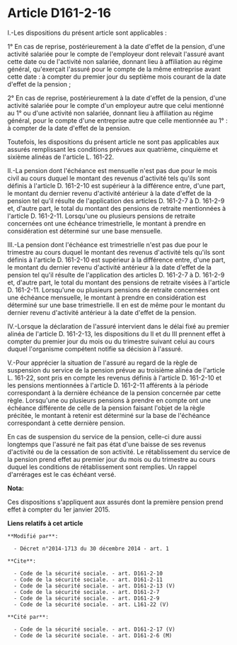# Article D161-2-16

I.-Les dispositions du présent article sont applicables : 

1° En cas de reprise, postérieurement à la date d'effet de la pension, d'une activité salariée pour le compte de l'employeur
dont relevait l'assuré avant cette date ou de l'activité non salariée, donnant lieu à affiliation au régime général,
qu'exerçait l'assuré pour le compte de la même entreprise avant cette date : à compter du premier jour du septième mois
courant de la date d'effet de la pension ; 

2° En cas de reprise, postérieurement à la date d'effet de la pension, d'une activité salariée pour le compte d'un employeur
autre que celui mentionné au 1° ou d'une activité non salariée, donnant lieu à affiliation au régime général, pour le compte
d'une entreprise autre que celle mentionnée au 1° : à compter de la date d'effet de la pension. 

Toutefois, les dispositions du présent article ne sont pas applicables aux assurés remplissant les conditions prévues aux
quatrième, cinquième et sixième alinéas de l'article L. 161-22. 

II.-La pension dont l'échéance est mensuelle n'est pas due pour le mois civil au cours duquel le montant des revenus
d'activité tels qu'ils sont définis à l'article D. 161-2-10 est supérieur à la différence entre, d'une part, le montant du
dernier revenu d'activité antérieur à la date d'effet de la pension tel qu'il résulte de l'application des articles D.
161-2-7 à D. 161-2-9 et, d'autre part, le total du montant des pensions de retraite mentionnées à l'article D. 161-2-11.
Lorsqu'une ou plusieurs pensions de retraite concernées ont une échéance trimestrielle, le montant à prendre en considération
est déterminé sur une base mensuelle. 

III.-La pension dont l'échéance est trimestrielle n'est pas due pour le trimestre au cours duquel le montant des revenus
d'activité tels qu'ils sont définis à l'article D. 161-2-10 est supérieur à la différence entre, d'une part, le montant du
dernier revenu d'activité antérieur à la date d'effet de la pension tel qu'il résulte de l'application des articles D.
161-2-7 à D. 161-2-9 et, d'autre part, le total du montant des pensions de retraite visées à l'article D. 161-2-11.
Lorsqu'une ou plusieurs pensions de retraite concernées ont une échéance mensuelle, le montant à prendre en considération est
déterminé sur une base trimestrielle. Il en est de même pour le montant du dernier revenu d'activité antérieur à la date
d'effet de la pension. 

IV.-Lorsque la déclaration de l'assuré intervient dans le délai fixé au premier alinéa de l'article D. 161-2-13, les
dispositions du II et du III prennent effet à compter du premier jour du mois ou du trimestre suivant celui au cours duquel
l'organisme compétent notifie sa décision à l'assuré. 

V.-Pour apprécier la situation de l'assuré au regard de la règle de suspension du service de la pension prévue au troisième
alinéa de l'article L. 161-22, sont pris en compte les revenus définis à l'article D. 161-2-10 et les pensions mentionnées à
l'article D. 161-2-11 afférents à la période correspondant à la dernière échéance de la pension concernée par cette règle.
Lorsqu'une ou plusieurs pensions à prendre en compte ont une échéance différente de celle de la pension faisant l'objet de la
règle précitée, le montant à retenir est déterminé sur la base de l'échéance correspondant à cette dernière pension. 

En cas de suspension du service de la pension, celle-ci dure aussi longtemps que l'assuré ne fait pas état d'une baisse de
ses revenus d'activité ou de la cessation de son activité. Le rétablissement du service de la pension prend effet au premier
jour du mois ou du trimestre au cours duquel les conditions de rétablissement sont remplies. Un rappel d'arrérages est le cas
échéant versé.

**Nota:**

Ces dispositions s'appliquent aux assurés dont la première pension prend effet à compter du 1er janvier 2015.

**Liens relatifs à cet article**

	**Modifié par**:

	  - Décret n°2014-1713 du 30 décembre 2014 - art. 1

	**Cite**:

	  - Code de la sécurité sociale. - art. D161-2-10
	  - Code de la sécurité sociale. - art. D161-2-11
	  - Code de la sécurité sociale. - art. D161-2-13 (V)
	  - Code de la sécurité sociale. - art. D161-2-7
	  - Code de la sécurité sociale. - art. D161-2-9
	  - Code de la sécurité sociale. - art. L161-22 (V)

	**Cité par**:

	  - Code de la sécurité sociale. - art. D161-2-17 (V)
	  - Code de la sécurité sociale. - art. D161-2-6 (M)

